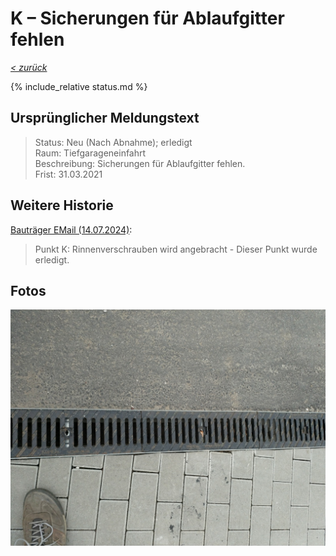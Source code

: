 # K &ndash; Sicherungen für Ablaufgitter fehlen

_[&lt; zurück](../../index.md)_

{% include_relative status.md %}

## Ursprünglicher Meldungstext

> Status: Neu (Nach Abnahme); erledigt\
> Raum: Tiefgarageneinfahrt\
> Beschreibung: Sicherungen für Ablaufgitter fehlen.\
> Frist: 31.03.2021

## Weitere Historie

[Bauträger EMail (14.07.2024)]:

> Punkt K: Rinnenverschrauben wird angebracht - Dieser Punkt wurde erledigt. 

## Fotos

![](Meldung.jpg)

[Bauträger EMail (14.07.2024)]: https://drive.google.com/file/d/19hDpQ9SWxaemkfX0wXpxzCk9p0P5WIK4/view?usp=drive_link
